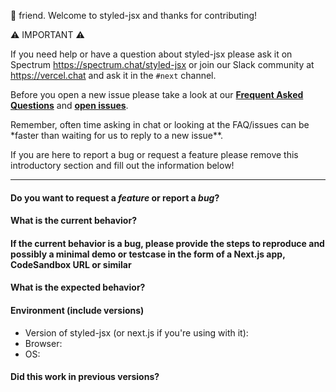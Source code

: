 👋 friend. Welcome to styled-jsx and thanks for contributing!

⚠️ IMPORTANT ⚠️

If you need help or have a question about styled-jsx please ask it on Spectrum https://spectrum.chat/styled-jsx or join our Slack community at https://vercel.chat and ask it in the `#next` channel.

Before you open a new issue please take a look at our [**Frequent Asked Questions**](https://github.com/vercel/styled-jsx#faq) and [**open issues**](https://github.com/vercel/styled-jsx/issues).

Remember, often time asking in chat or looking at the FAQ/issues can be \*faster than waiting for us to reply to a new issue\*\*.

If you are here to report a bug or request a feature please remove this introductory section and fill out the information below!

---

#### Do you want to request a _feature_ or report a _bug_?

#### What is the current behavior?

#### If the current behavior is a bug, please provide the steps to reproduce and possibly a minimal demo or testcase in the form of a Next.js app, CodeSandbox URL or similar

#### What is the expected behavior?

#### Environment (include versions)

- Version of styled-jsx (or next.js if you're using with it):
- Browser:
- OS:

#### Did this work in previous versions?
